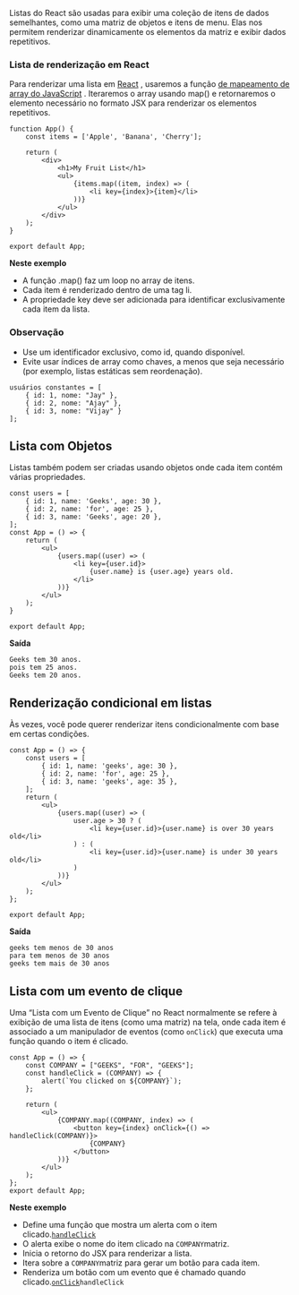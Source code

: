 Listas do React são usadas para exibir uma coleção de itens de dados semelhantes, como uma matriz de objetos e itens de menu. Elas nos permitem renderizar dinamicamente os elementos da matriz e exibir dados repetitivos.

### Lista de renderização em React

Para renderizar uma lista em [React]() , usaremos a função [de mapeamento de array do JavaScript]() . Iteraremos o array usando map() e retornaremos o elemento necessário no formato JSX para renderizar os elementos repetitivos.
```
function App() {
    const items = ['Apple', 'Banana', 'Cherry'];

    return (
        <div>
            <h1>My Fruit List</h1>
            <ul>
                {items.map((item, index) => (
                    <li key={index}>{item}</li>
                ))}
            </ul>
        </div>
    );
}

export default App;
```

****Neste exemplo****

- A função .map() faz um loop no array de itens.
- Cada item é renderizado dentro de uma tag li.
- A propriedade key deve ser adicionada para identificar exclusivamente cada item da lista.

### ****Observação****

- Use um identificador exclusivo, como id, quando disponível.
- Evite usar índices de array como chaves, a menos que seja necessário (por exemplo, listas estáticas sem reordenação).
```
usuários constantes = [
    { id: 1, nome: "Jay" },
    { id: 2, nome: "Ajay" },
    { id: 3, nome: "Vijay" }
];
```

## Lista com Objetos

Listas também podem ser criadas usando objetos onde cada item contém várias propriedades.

```
const users = [
    { id: 1, name: 'Geeks', age: 30 },
    { id: 2, name: 'for', age: 25 },
    { id: 3, name: 'Geeks', age: 20 },
];
const App = () => {
    return (
        <ul>
            {users.map((user) => (
                <li key={user.id}>
                    {user.name} is {user.age} years old.
                </li>
            ))}
        </ul>
    );
}

export default App;
```

****Saída****
```
Geeks tem 30 anos.
pois tem 25 anos.
Geeks tem 20 anos.
```

## Renderização condicional em listas

Às vezes, você pode querer renderizar itens condicionalmente com base em certas condições.
```
const App = () => {
    const users = [
        { id: 1, name: 'geeks', age: 30 },
        { id: 2, name: 'for', age: 25 },
        { id: 3, name: 'geeks', age: 35 },
    ];
    return (
        <ul>
            {users.map((user) => (
                user.age > 30 ? (
                    <li key={user.id}>{user.name} is over 30 years old</li>
                ) : (
                    <li key={user.id}>{user.name} is under 30 years old</li>
                )
            ))}
        </ul>
    );
};

export default App;
```

****Saída****

```
geeks tem menos de 30 anos   
para tem menos de 30 anos   
geeks tem mais de 30 anos
```

## Lista com um evento de clique

Uma “Lista com um Evento de Clique” no React normalmente se refere à exibição de uma lista de itens (como uma matriz) na tela, onde cada item é associado a um manipulador de eventos (como `onClick`) que executa uma função quando o item é clicado.

```
const App = () => {
    const COMPANY = ["GEEKS", "FOR", "GEEKS"];
    const handleClick = (COMPANY) => {
        alert(`You clicked on ${COMPANY}`);
    };

    return (
        <ul>
            {COMPANY.map((COMPANY, index) => (
                <button key={index} onClick={() => handleClick(COMPANY)}>
                    {COMPANY}
                </button>
            ))}
        </ul>
    );
};
export default App;
```

****Neste exemplo****

- Define uma função que mostra um alerta com o item clicado.[`handleClick`](https://www.geeksforgeeks.org/react-onclick-event/)
- O alerta exibe o nome do item clicado na `COMPANY`matriz.
- Inicia o retorno do JSX para renderizar a lista.
- Itera sobre a `COMPANY`matriz para gerar um botão para cada item.
- Renderiza um botão com um evento que é chamado quando clicado.[`onClick`]()`handleClick`









